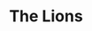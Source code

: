 ---
layout: product
product_id: 2062549549118
id: 2062549549118
title: The Lions
body_html: >-
  <p>Taken in North Vancouver, BC in the Spring of 2017.</p>

  <p>This photo is probably one of, if not, my single favourite photograph I’ve ever taken. The morning after moving into our new apartment, we woke up early just as the morning sun glistened against the beautiful snow covered peaks of the Lions.</p>

  <p> </p>
vendor: Connell McCarthy
product_type: Posters, Prints, & Visual Artwork
created_at: 2019-03-17T13:26:23-04:00
handle: the-lions
updated_at: 2022-11-23T20:04:29-05:00
published_at: 2018-08-22T19:38:24-04:00
template_suffix: ""
status: active
published_scope: global
tags: aerial, Batch 03, fog, mountain, mountains, Print, spring, sunrise
admin_graphql_api_id: gid://shopify/Product/2062549549118
variants:
  - id: 39577241944126
    product_id: 2062549549118
    title: 8x10” / Full Colour
    price: "35.00"
    sku: CM-PP-B3-07-XXS-FC
    position: 1
    inventory_policy: continue
    compare_at_price: null
    fulfillment_service: manual
    inventory_management: shopify
    option1: 8x10”
    option2: Full Colour
    option3: null
    created_at: 2021-09-01T15:23:42-04:00
    updated_at: 2022-02-07T16:17:41-05:00
    taxable: true
    barcode: ""
    grams: 208
    image_id: 6301808754750
    weight: 0.208
    weight_unit: kg
    inventory_item_id: 41671682588734
    inventory_quantity: 100
    old_inventory_quantity: 100
    requires_shipping: true
    admin_graphql_api_id: gid://shopify/ProductVariant/39577241944126
  - id: 39577241976894
    product_id: 2062549549118
    title: 8x10” / Black & White
    price: "35.00"
    sku: CM-PP-B3-07-XXS-BW
    position: 2
    inventory_policy: continue
    compare_at_price: null
    fulfillment_service: manual
    inventory_management: shopify
    option1: 8x10”
    option2: Black & White
    option3: null
    created_at: 2021-09-01T15:23:42-04:00
    updated_at: 2022-02-07T16:17:45-05:00
    taxable: true
    barcode: ""
    grams: 208
    image_id: 6301808656446
    weight: 0.208
    weight_unit: kg
    inventory_item_id: 41671682621502
    inventory_quantity: 100
    old_inventory_quantity: 100
    requires_shipping: true
    admin_graphql_api_id: gid://shopify/ProductVariant/39577241976894
  - id: 39577242009662
    product_id: 2062549549118
    title: 8.5x11” / Full Colour
    price: "35.00"
    sku: CM-PP-B3-07-XS-FC
    position: 3
    inventory_policy: continue
    compare_at_price: null
    fulfillment_service: manual
    inventory_management: shopify
    option1: 8.5x11”
    option2: Full Colour
    option3: null
    created_at: 2021-09-01T15:23:42-04:00
    updated_at: 2022-02-07T16:17:45-05:00
    taxable: true
    barcode: ""
    grams: 208
    image_id: 6301808754750
    weight: 0.208
    weight_unit: kg
    inventory_item_id: 41671682654270
    inventory_quantity: 100
    old_inventory_quantity: 100
    requires_shipping: true
    admin_graphql_api_id: gid://shopify/ProductVariant/39577242009662
  - id: 39577242042430
    product_id: 2062549549118
    title: 8.5x11” / Black & White
    price: "35.00"
    sku: CM-PP-B3-07-XS-BW
    position: 4
    inventory_policy: continue
    compare_at_price: null
    fulfillment_service: manual
    inventory_management: shopify
    option1: 8.5x11”
    option2: Black & White
    option3: null
    created_at: 2021-09-01T15:23:42-04:00
    updated_at: 2022-02-07T16:17:45-05:00
    taxable: true
    barcode: ""
    grams: 208
    image_id: 6301808656446
    weight: 0.208
    weight_unit: kg
    inventory_item_id: 41671682687038
    inventory_quantity: 100
    old_inventory_quantity: 100
    requires_shipping: true
    admin_graphql_api_id: gid://shopify/ProductVariant/39577242042430
  - id: 39577242075198
    product_id: 2062549549118
    title: 13x19” / Full Colour
    price: "40.00"
    sku: CM-PP-B3-07-S-FC
    position: 5
    inventory_policy: continue
    compare_at_price: null
    fulfillment_service: manual
    inventory_management: shopify
    option1: 13x19”
    option2: Full Colour
    option3: null
    created_at: 2021-09-01T15:23:42-04:00
    updated_at: 2022-02-07T16:17:45-05:00
    taxable: true
    barcode: ""
    grams: 208
    image_id: 6301808754750
    weight: 0.208
    weight_unit: kg
    inventory_item_id: 41671682719806
    inventory_quantity: 100
    old_inventory_quantity: 100
    requires_shipping: true
    admin_graphql_api_id: gid://shopify/ProductVariant/39577242075198
  - id: 39577242107966
    product_id: 2062549549118
    title: 13x19” / Black & White
    price: "40.00"
    sku: CM-PP-B3-07-S-BW
    position: 6
    inventory_policy: continue
    compare_at_price: null
    fulfillment_service: manual
    inventory_management: shopify
    option1: 13x19”
    option2: Black & White
    option3: null
    created_at: 2021-09-01T15:23:42-04:00
    updated_at: 2022-02-07T16:17:45-05:00
    taxable: true
    barcode: ""
    grams: 208
    image_id: 6301808656446
    weight: 0.208
    weight_unit: kg
    inventory_item_id: 41671682752574
    inventory_quantity: 100
    old_inventory_quantity: 100
    requires_shipping: true
    admin_graphql_api_id: gid://shopify/ProductVariant/39577242107966
  - id: 39577242140734
    product_id: 2062549549118
    title: 16x20” / Full Colour
    price: "50.00"
    sku: CM-PP-B3-07-M-FC
    position: 7
    inventory_policy: continue
    compare_at_price: null
    fulfillment_service: manual
    inventory_management: shopify
    option1: 16x20”
    option2: Full Colour
    option3: null
    created_at: 2021-09-01T15:23:42-04:00
    updated_at: 2022-02-07T16:17:45-05:00
    taxable: true
    barcode: ""
    grams: 208
    image_id: 6301808754750
    weight: 0.208
    weight_unit: kg
    inventory_item_id: 41671682785342
    inventory_quantity: 100
    old_inventory_quantity: 100
    requires_shipping: true
    admin_graphql_api_id: gid://shopify/ProductVariant/39577242140734
  - id: 39577242173502
    product_id: 2062549549118
    title: 16x20” / Black & White
    price: "50.00"
    sku: CM-PP-B3-07-M-BW
    position: 8
    inventory_policy: continue
    compare_at_price: null
    fulfillment_service: manual
    inventory_management: shopify
    option1: 16x20”
    option2: Black & White
    option3: null
    created_at: 2021-09-01T15:23:42-04:00
    updated_at: 2022-02-07T16:17:45-05:00
    taxable: true
    barcode: ""
    grams: 208
    image_id: 6301808656446
    weight: 0.208
    weight_unit: kg
    inventory_item_id: 41671682818110
    inventory_quantity: 100
    old_inventory_quantity: 100
    requires_shipping: true
    admin_graphql_api_id: gid://shopify/ProductVariant/39577242173502
  - id: 39577242206270
    product_id: 2062549549118
    title: 20x24” / Full Colour
    price: "60.00"
    sku: CM-PP-B3-07-L-FC
    position: 9
    inventory_policy: continue
    compare_at_price: null
    fulfillment_service: manual
    inventory_management: shopify
    option1: 20x24”
    option2: Full Colour
    option3: null
    created_at: 2021-09-01T15:23:42-04:00
    updated_at: 2022-02-07T16:17:50-05:00
    taxable: true
    barcode: ""
    grams: 208
    image_id: 6301808754750
    weight: 0.208
    weight_unit: kg
    inventory_item_id: 41671682850878
    inventory_quantity: 100
    old_inventory_quantity: 100
    requires_shipping: true
    admin_graphql_api_id: gid://shopify/ProductVariant/39577242206270
  - id: 39577242239038
    product_id: 2062549549118
    title: 20x24” / Black & White
    price: "60.00"
    sku: CM-PP-B3-07-L-BW
    position: 10
    inventory_policy: continue
    compare_at_price: null
    fulfillment_service: manual
    inventory_management: shopify
    option1: 20x24”
    option2: Black & White
    option3: null
    created_at: 2021-09-01T15:23:42-04:00
    updated_at: 2022-02-07T16:17:50-05:00
    taxable: true
    barcode: ""
    grams: 208
    image_id: 6301808656446
    weight: 0.208
    weight_unit: kg
    inventory_item_id: 41671682883646
    inventory_quantity: 100
    old_inventory_quantity: 100
    requires_shipping: true
    admin_graphql_api_id: gid://shopify/ProductVariant/39577242239038
  - id: 39577242271806
    product_id: 2062549549118
    title: 20x30” / Full Colour
    price: "70.00"
    sku: CM-PP-B3-07-XL-FC
    position: 11
    inventory_policy: continue
    compare_at_price: null
    fulfillment_service: manual
    inventory_management: shopify
    option1: 20x30”
    option2: Full Colour
    option3: null
    created_at: 2021-09-01T15:23:42-04:00
    updated_at: 2022-02-07T16:17:50-05:00
    taxable: true
    barcode: ""
    grams: 208
    image_id: 6301808754750
    weight: 0.208
    weight_unit: kg
    inventory_item_id: 41671682916414
    inventory_quantity: 100
    old_inventory_quantity: 100
    requires_shipping: true
    admin_graphql_api_id: gid://shopify/ProductVariant/39577242271806
  - id: 39577242304574
    product_id: 2062549549118
    title: 20x30” / Black & White
    price: "70.00"
    sku: CM-PP-B3-07-XL-BW
    position: 12
    inventory_policy: continue
    compare_at_price: null
    fulfillment_service: manual
    inventory_management: shopify
    option1: 20x30”
    option2: Black & White
    option3: null
    created_at: 2021-09-01T15:23:42-04:00
    updated_at: 2022-02-07T16:17:55-05:00
    taxable: true
    barcode: ""
    grams: 208
    image_id: 6301808656446
    weight: 0.208
    weight_unit: kg
    inventory_item_id: 41671682949182
    inventory_quantity: 100
    old_inventory_quantity: 100
    requires_shipping: true
    admin_graphql_api_id: gid://shopify/ProductVariant/39577242304574
  - id: 39577242337342
    product_id: 2062549549118
    title: 24x36” / Full Colour
    price: "90.00"
    sku: CM-PP-B3-07-XXL-FC
    position: 13
    inventory_policy: continue
    compare_at_price: null
    fulfillment_service: manual
    inventory_management: shopify
    option1: 24x36”
    option2: Full Colour
    option3: null
    created_at: 2021-09-01T15:23:42-04:00
    updated_at: 2022-02-07T16:17:55-05:00
    taxable: true
    barcode: ""
    grams: 208
    image_id: 6301808754750
    weight: 0.208
    weight_unit: kg
    inventory_item_id: 41671682981950
    inventory_quantity: 100
    old_inventory_quantity: 100
    requires_shipping: true
    admin_graphql_api_id: gid://shopify/ProductVariant/39577242337342
  - id: 39577242370110
    product_id: 2062549549118
    title: 24x36” / Black & White
    price: "90.00"
    sku: CM-PP-B3-07-XXL-BW
    position: 14
    inventory_policy: continue
    compare_at_price: null
    fulfillment_service: manual
    inventory_management: shopify
    option1: 24x36”
    option2: Black & White
    option3: null
    created_at: 2021-09-01T15:23:42-04:00
    updated_at: 2022-02-07T16:17:55-05:00
    taxable: true
    barcode: ""
    grams: 208
    image_id: 6301808656446
    weight: 0.208
    weight_unit: kg
    inventory_item_id: 41671683014718
    inventory_quantity: 100
    old_inventory_quantity: 100
    requires_shipping: true
    admin_graphql_api_id: gid://shopify/ProductVariant/39577242370110
  - id: 39577242402878
    product_id: 2062549549118
    title: 30x40” / Full Colour
    price: "100.00"
    sku: CM-PP-B3-07-XXXL-FC
    position: 15
    inventory_policy: continue
    compare_at_price: null
    fulfillment_service: manual
    inventory_management: shopify
    option1: 30x40”
    option2: Full Colour
    option3: null
    created_at: 2021-09-01T15:23:42-04:00
    updated_at: 2022-02-07T16:17:55-05:00
    taxable: true
    barcode: ""
    grams: 208
    image_id: 6301808754750
    weight: 0.208
    weight_unit: kg
    inventory_item_id: 41671683047486
    inventory_quantity: 100
    old_inventory_quantity: 100
    requires_shipping: true
    admin_graphql_api_id: gid://shopify/ProductVariant/39577242402878
  - id: 39577242435646
    product_id: 2062549549118
    title: 30x40” / Black & White
    price: "100.00"
    sku: CM-PP-B3-07-XXXL-BW
    position: 16
    inventory_policy: continue
    compare_at_price: null
    fulfillment_service: manual
    inventory_management: shopify
    option1: 30x40”
    option2: Black & White
    option3: null
    created_at: 2021-09-01T15:23:42-04:00
    updated_at: 2022-02-07T16:18:01-05:00
    taxable: true
    barcode: ""
    grams: 208
    image_id: 6301808656446
    weight: 0.208
    weight_unit: kg
    inventory_item_id: 41671683080254
    inventory_quantity: 100
    old_inventory_quantity: 100
    requires_shipping: true
    admin_graphql_api_id: gid://shopify/ProductVariant/39577242435646
options:
  - id: 2805836742718
    product_id: 2062549549118
    name: Size
    position: 1
    values:
      - 8x10”
      - 8.5x11”
      - 13x19”
      - 16x20”
      - 20x24”
      - 20x30”
      - 24x36”
      - 30x40”
  - id: 8590064681022
    product_id: 2062549549118
    name: Color
    position: 2
    values:
      - Full Colour
      - Black & White
images:
  - id: 6301808754750
    product_id: 2062549549118
    position: 1
    created_at: 2019-03-17T13:26:36-04:00
    updated_at: 2019-10-20T18:44:17-04:00
    alt: null
    width: 1000
    height: 1500
    src: https://cdn.shopify.com/s/files/1/1624/2355/products/The-Lions---Product-2019.jpg?v=1571611457
    variant_ids:
      - 39577241944126
      - 39577242009662
      - 39577242075198
      - 39577242140734
      - 39577242206270
      - 39577242271806
      - 39577242337342
      - 39577242402878
    admin_graphql_api_id: gid://shopify/ProductImage/6301808754750
  - id: 6301808656446
    product_id: 2062549549118
    position: 2
    created_at: 2019-03-17T13:26:35-04:00
    updated_at: 2019-10-20T18:44:17-04:00
    alt: null
    width: 1000
    height: 1500
    src: https://cdn.shopify.com/s/files/1/1624/2355/products/The-Lions---Product-2019-B_W.jpg?v=1571611457
    variant_ids:
      - 39577241976894
      - 39577242042430
      - 39577242107966
      - 39577242173502
      - 39577242239038
      - 39577242304574
      - 39577242370110
      - 39577242435646
    admin_graphql_api_id: gid://shopify/ProductImage/6301808656446
  - id: 28230397198398
    product_id: 2062549549118
    position: 3
    created_at: 2021-05-04T21:14:18-04:00
    updated_at: 2021-05-04T21:14:18-04:00
    alt: null
    width: 2000
    height: 1800
    src: https://cdn.shopify.com/s/files/1/1624/2355/products/PAR_02_0001_5d707523-79e3-457d-9d66-ecc4cee226bf.png?v=1620177258
    variant_ids: []
    admin_graphql_api_id: gid://shopify/ProductImage/28230397198398
  - id: 29846621356094
    product_id: 2062549549118
    position: 4
    created_at: 2022-11-23T20:04:29-05:00
    updated_at: 2022-11-23T20:04:29-05:00
    alt: null
    width: 1958
    height: 1306
    src: https://cdn.shopify.com/s/files/1/1624/2355/products/TheLions_Colour.jpg?v=1669251869
    variant_ids: []
    admin_graphql_api_id: gid://shopify/ProductImage/29846621356094
image:
  id: 6301808754750
  product_id: 2062549549118
  position: 1
  created_at: 2019-03-17T13:26:36-04:00
  updated_at: 2019-10-20T18:44:17-04:00
  alt: null
  width: 1000
  height: 1500
  src: https://cdn.shopify.com/s/files/1/1624/2355/products/The-Lions---Product-2019.jpg?v=1571611457
  variant_ids:
    - 39577241944126
    - 39577242009662
    - 39577242075198
    - 39577242140734
    - 39577242206270
    - 39577242271806
    - 39577242337342
    - 39577242402878
  admin_graphql_api_id: gid://shopify/ProductImage/6301808754750

---